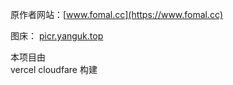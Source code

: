 原作者网站：[www.fomal.cc](https://www.fomal.cc)

图床：
[picr.yanguk.top](https://picr.yanguk.top)

本项目由  
vercel 
cloudfare
构建